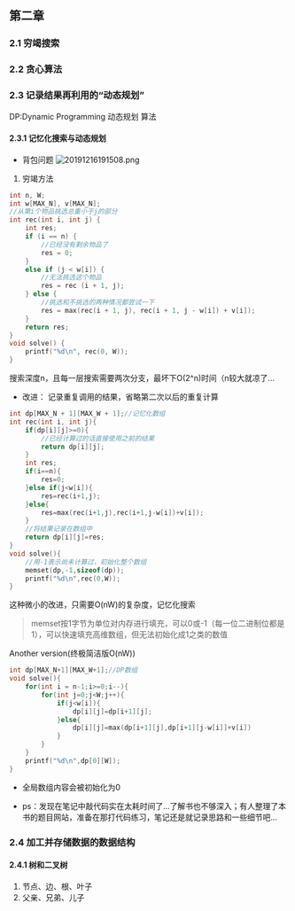 ## 第二章
### 2.1 穷竭搜索
### 2.2 贪心算法
### 2.3 记录结果再利用的“动态规划”
DP:Dynamic Programming 动态规划 算法
#### 2.3.1 记忆化搜索与动态规划
- 背包问题
![20191216191508.png](https://i.loli.net/2019/12/16/RLV8laHeYMG2Xyn.png)
1. 穷竭方法
``` cpp
int n, W;
int w[MAX_N], v[MAX_N];
//从第i个物品挑选总重小于j的部分
int rec(int i, int j) {
    int res;
    if (i == n) {
        //已经没有剩余物品了
        res = 0;
    }
    else if (j < w[i]) {
        //无法挑选这个物品
        res = rec (i + 1, j);
    } else {
        //挑选和不挑选的两种情况都尝试一下
        res = max(rec(i + 1, j), rec(i + 1, j - w[i]) + v[i]);
    }
    return res;
}
void solve() {
    printf("%d\n", rec(0, W));
}
```

搜索深度n，且每一层搜索需要两次分支，最坏下O(2^n)时间（n较大就凉了...

- 改进：
记录重复调用的结果，省略第二次以后的重复计算
```cpp
int dp[MAX_N + 1][MAX_W + 1];//记忆化数组
int rec(int i, int j){
    if(dp[i][j]>=0){
        //已经计算过的话直接使用之前的结果
        return dp[i][j];
    }
    int res;
    if(i==n){
        res=0;
    }else if(j<w[i]){
        res=rec(i+1,j);
    }else{
        res=max(rec(i+1,j),rec(i+1,j-w[i])+v[i]);
    }
    //将结果记录在数组中
    return dp[i][j]=res;
}
void solve(){
    //用-1表示尚未计算过，初始化整个数组
    memset(dp,-1,sizeof(dp));
    printf("%d\n",rec(0,W));
}
```
这种微小的改进，只需要O(nW)的复杂度，记忆化搜索

>memset按1字节为单位对内存进行填充，可以0或-1（每一位二进制位都是1），可以快速填充高维数组，但无法初始化成1之类的数值


Another version(终极简洁版O(nW))

```cpp
int dp[MAX_N+1][MAX_W+1];//DP数组
void solve(){
    for(int i = n-1;i>=0;i--){
        for(int j=0;j<W;j++){
            if(j<w[i]){
                dp[i][j]=dp[i+1][j];
            }else{
                dp[i][j]=max(dp[i+1][j],dp[i+1][j-w[i]]+v[i])
            }
        }
    }
    printf("%d\n",dp[0][W]);
}
```
- 全局数组内容会被初始化为0

- ps：发现在笔记中敲代码实在太耗时间了...了解书也不够深入；有人整理了本书的题目网站，准备在那打代码练习，笔记还是就记录思路和一些细节吧...

### 2.4 加工并存储数据的数据结构
#### 2.4.1 树和二叉树
1. 节点、边、根、叶子
2. 父亲、兄弟、儿子